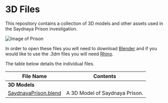 # 3D Files

This repository contains a collection of 3D models and other assets used in the Saydnaya Prison investigation.

![Image of Prison](img/prison.jpg)

In order to open these files you will need to download [Blender](https://www.blender.org/download/) and if you would like to use the .3dm files you will need [Rhino](https://www.rhino3d.com/).

The table below details the individual files.

| File Name | Contents |
|---|---|
|**3D Models**|
| [SaydnayaPrison.blend](https://fa-public-assets.fra1.cdn.digitaloceanspaces.com/SaydnayaPrison/SaydnayaPrison.blend) | A 3D Model of Saydnaya Prison. |
